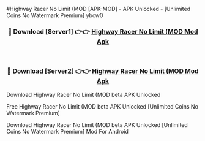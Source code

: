 #Highway Racer No Limit (MOD [APK-MOD] - APK Unlocked - [Unlimited Coins No Watermark Premium] ybcw0



<div align="center">

<h3>🔴 Download [Server1] 👉👉 <a href="https://momento.my/?title=Highway_Racer_No_Limit_(MOD">Highway Racer No Limit (MOD Mod Apk</a></h3><br>

<h3>🔴 Download [Server2] 👉👉 <a href="https://momento.my/?title=Highway_Racer_No_Limit_(MOD">Highway Racer No Limit (MOD Mod Apk</a></h3>
</div>



Download Highway Racer No Limit (MOD beta APK Unlocked

Free Highway Racer No Limit (MOD beta APK Unlocked [Unlimited Coins No Watermark Premium]

Download Highway Racer No Limit (MOD beta APK Unlocked [Unlimited Coins No Watermark Premium] Mod For Android
